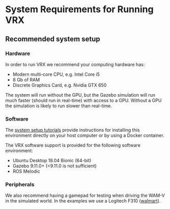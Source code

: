 # System Requirements for Running VRX #

## Recommended system setup

### Hardware ###

In order to run VRX we recommend your computing hardware has:

- Modern multi-core CPU, e.g. Intel Core i5
- 8 Gb of RAM
- Discrete Graphics Card, e.g. Nvidia GTX 650

The system will run without the GPU, but the Gazebo simulation will run much faster (should run in real-time) with access to a GPU.  Without a GPU the simulation is likely to run slower than real-time.

### Software ###

The [system setup tutorials](https://bitbucket.org/osrf/vrx/wiki/tutorials) provide instructions for installing this environment directly on your host computer or by using a Docker container.

The VRX software support is provided for the following software environment:

- Ubuntu Desktop 18.04 Bionic (64-bit)
- Gazebo 9.11.0+ (<9.11.0 is not sufficient)
- ROS Melodic

### Peripherals ###

We also recommend having a gamepad for testing when driving the WAM-V in the simulated world. In the examples we use a Logitech F310 ([walmart](https://www.walmart.com/ip/Logitech-F310-GamePad/16419686)).